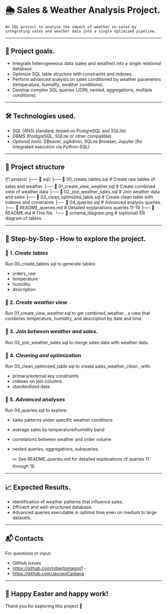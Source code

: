 # 🌦️ Sales & Weather Analysis Project.

	An SQL project to analyze the impact of weather on sales by integrating sales and weather data into a single optimized pipeline.

---

## 📌 Project goals.

- Integrate heterogeneous data (sales and weather) into a single relational database.
- Optimize SQL table structure with constraints and indexes.
- Perform advanced analysis on sales conditioned by weather parameters (temperature, humidity, weather conditions).
- Develop complex SQL queries (JOIN, nested, aggregations, multiple conditions).

---

## 🛠️ Technologies used.

- *SQL* (ANSI standard, tested on PostgreSQL and SQLite)
- *DBMS* (PostgreSQL, SQLite or other compatible)
- *Optional tools*: DBeaver, pgAdmin, SQLite Browser, Jupyter (for integrated execution via Python-SQL)

---

## 📁 Project structure


📦 project/
├── 📂 sql/
	├──  📜 00_create_tables.sql # Create raw tables of sales and weather
 	├──  📜 01_create_view_weather.sql # Create combined view of weather data
 	├── 📜 02_join_weather_sales.sql # Join weather data and sales
 	├── 📜 03_clean_optimized_table.sql # Create clean table with indexes and constraints
 	├── 📜 04_queries.sql # Advanced analysis queries.
 	├──  📜 README_queries.md # Detailed explanations queries 11-19
	├── 📜 README.md # This file.
└── 📜 schema_diagram.png # (optional) ER diagram of tables.


---

## 🧭 Step-by-Step - How to explore the project.

### 🔹 1. *Create tables*
Run 00_create_tables.sql to generate tables:
- orders_raw
- temperature
- humidity
- description

### 🔹 2. *Create weather view*
Run 01_create_view_weather.sql to get combined_weather , a view that combines temperature, humidity, and description by date and time.

### 🔹 3. *Join between weather and sales*.
Run 02_join_weather_sales.sql to merge sales data with weather data.

### 🔹 4. *Cleaning and optimization*
Run 03_clean_optimized_table.sql to create sales_weather_clean , with:
- primary/external key constraints
- indexes on join columns
- standardized data

### 🔹 5. *Advanced analyses*
Run 04_queries.sql to explore:
- sales patterns under specific weather conditions
- average sales by temperature/humidity band
- correlations between weather and order volume
- nested queries, aggregations, subqueries

	✏️ See README_queries.md for detailed explanations of queries 11 through 19.

---

## 📈 Expected Results.

- Identification of weather patterns that influence sales.
- Efficient and well-structured database.
- Advanced queries executable in optimal time even on medium to large datasets.

---

## 📬 Contacts

For questions or input:
- GitHub issues
- https://github.com/robertomagno1 -
- https://github.com/JacopoCaldana

---

## 🐣 Happy Easter and happy work!  
Thank you for exploring this project 🌱





